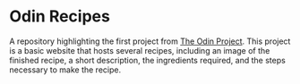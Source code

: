# Odin Recipes

A repository highlighting the first project from [The Odin Project](https://www.theodinproject.com/). This project is a basic website that hosts several recipes, including an image of the finished recipe, a short description, the ingredients required, and the steps necessary to make the recipe. 